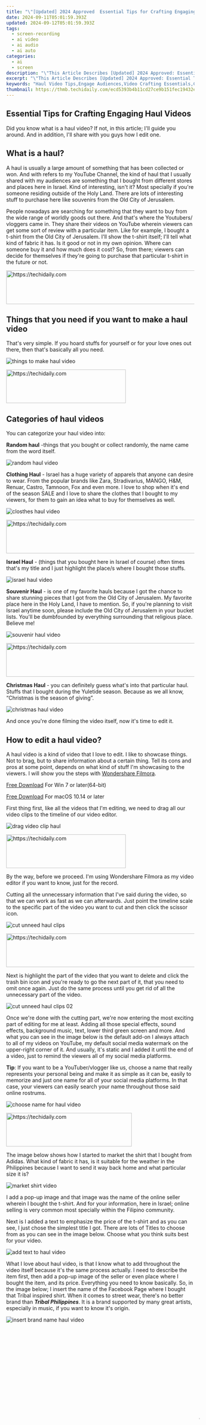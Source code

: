 ```yaml
---
title: "\"[Updated] 2024 Approved  Essential Tips for Crafting Engaging Haul Videos\""
date: 2024-09-11T05:01:59.393Z
updated: 2024-09-12T05:01:59.393Z
tags: 
  - screen-recording
  - ai video
  - ai audio
  - ai auto
categories: 
  - ai
  - screen
description: "\"This Article Describes [Updated] 2024 Approved: Essential Tips for Crafting Engaging Haul Videos\""
excerpt: "\"This Article Describes [Updated] 2024 Approved: Essential Tips for Crafting Engaging Haul Videos\""
keywords: "Haul Video Tips,Engage Audiences,Video Crafting Essentials,Captivating Hauls,Creating Engagement,Haul Filmmaking Guide,Tips for Haul Videos"
thumbnail: https://thmb.techidaily.com/ecd5393b4b11cd27ce9b151fec19432ec4c563d2b818d2405502179fc7ce1c3d.jpg
---
```


## Essential Tips for Crafting Engaging Haul Videos

Did you know what is a haul video? If not, in this article; I'll guide you around. And in addition, I'll share with you guys how I edit one.

## What is a haul?

A haul is usually a large amount of something that has been collected or won. And with refers to my YouTube Channel, the kind of haul that I usually shared with my audiences are something that I bought from different stores and places here in Israel. Kind of interesting, isn't it? Most specially if you're someone residing outside of the Holy Land. There are lots of interesting stuff to purchase here like souvenirs from the Old City of Jerusalem.

People nowadays are searching for something that they want to buy from the wide range of worldly goods out there. And that's where the Youtubers/ vloggers came in. They share their videos on YouTube wherein viewers can get some sort of review with a particular item. Like for example, I bought a t-shirt from the Old City of Jerusalem. I'll show the t-shirt itself; I'll tell what kind of fabric it has. Is it good or not in my own opinion. Where can someone buy it and how much does it cost? So, from there; viewers can decide for themselves if they're going to purchase that particular t-shirt in the future or not.





<!-- affiliate ads begin -->
<a href="https://unicoeye.pxf.io/c/5597632/2134497/18498" target="_top" id="2134497">
  <img src="//a.impactradius-go.com/display-ad/18498-2134497" border="0" alt="https://techidaily.com" width="728" height="90"/>
</a>
<img height="0" width="0" src="https://unicoeye.pxf.io/i/5597632/2134497/18498" style="position:absolute;visibility:hidden;" border="0" />
<!-- affiliate ads end -->




## Things that you need if you want to make a haul video

That's very simple. If you hoard stuffs for yourself or for your love ones out there, then that's basically all you need.

![things to make haul video](https://images.wondershare.com/filmora/article-images/2022/07/things-to-make-haul-video.jpg)





<!-- affiliate ads begin -->
<a href="https://aligracehair.sjv.io/c/5597632/2115933/19272" target="_top" id="2115933">
  <img src="//a.impactradius-go.com/display-ad/19272-2115933" border="0" alt="https://techidaily.com" width="320" height="90"/>
</a>
<img height="0" width="0" src="https://aligracehair.sjv.io/i/5597632/2115933/19272" style="position:absolute;visibility:hidden;" border="0" />
<!-- affiliate ads end -->




## Categories of haul videos

You can categorize your haul video into:

**Random haul** \-things that you bought or collect randomly, the name came from the word itself.

![random haul video](https://images.wondershare.com/filmora/article-images/2022/07/random-haul-video.jpg)

**Clothing Haul** \- Israel has a huge variety of apparels that anyone can desire to wear. From the popular brands like Zara, Stradivarius, MANGO, H&M, Renuar, Castro, Tamnoon, Fox and even more. I love to shop when it's end of the season SALE and I love to share the clothes that I bought to my viewers, for them to gain an idea what to buy for themselves as well.

![closthes haul video](https://images.wondershare.com/filmora/article-images/2022/07/closthes-haul-video.jpg)





<!-- affiliate ads begin -->
<a href="https://ephamedtechinc.pxf.io/c/5597632/2137229/26400" target="_top" id="2137229">
  <img src="//a.impactradius-go.com/display-ad/26400-2137229" border="0" alt="https://techidaily.com" width="728" height="90"/>
</a>
<img height="0" width="0" src="https://ephamedtechinc.pxf.io/i/5597632/2137229/26400" style="position:absolute;visibility:hidden;" border="0" />
<!-- affiliate ads end -->




**Israel Haul** \- (things that you bought here in Israel of course) often times that's my title and I just highlight the place/s where I bought those stuffs.

![israel haul video](https://images.wondershare.com/filmora/article-images/2022/07/israel-haul-video.jpg)

**Souvenir Haul** \- is one of my favorite hauls because I got the chance to share stunning pieces that I got from the Old City of Jerusalem. My favorite place here in the Holy Land, I have to mention. So, if you're planning to visit Israel anytime soon, please include the Old City of Jerusalem in your bucket lists. You'll be dumbfounded by everything surrounding that religious place. Believe me!

![souvenir haul video](https://images.wondershare.com/filmora/article-images/2022/07/souvenir-haul-video.jpg)





<!-- affiliate ads begin -->
<a href="https://unicoeye.pxf.io/c/5597632/2134249/18498" target="_top" id="2134249">
  <img src="//a.impactradius-go.com/display-ad/18498-2134249" border="0" alt="https://techidaily.com" width="728" height="90"/>
</a>
<img height="0" width="0" src="https://unicoeye.pxf.io/i/5597632/2134249/18498" style="position:absolute;visibility:hidden;" border="0" />
<!-- affiliate ads end -->




**Christmas Haul** \- you can definitely guess what's into that particular haul. Stuffs that I bought during the Yuletide season. Because as we all know, “Christmas is the season of giving”.

![christmas haul video](https://images.wondershare.com/filmora/article-images/2022/07/christmas-haul-video.jpg)

And once you're done filming the video itself, now it's time to edit it.

## How to edit a haul video?

A haul video is a kind of video that I love to edit. I like to showcase things. Not to brag, but to share information about a certain thing. Tell its cons and pros at some point, depends on what kind of stuff I'm showcasing to the viewers. I will show you the steps with [Wondershare Filmora](https://tools.techidaily.com/wondershare/filmora/download/).

[Free Download](https://tools.techidaily.com/wondershare/filmora/download/) For Win 7 or later(64-bit)

[Free Download](https://tools.techidaily.com/wondershare/filmora/download/) For macOS 10.14 or later

First thing first, like all the videos that I'm editing, we need to drag all our video clips to the timeline of our video editor.

![drag video clip haul](https://images.wondershare.com/filmora/article-images/2022/07/drag-video-clip-haul.jpg)





<!-- affiliate ads begin -->
<a href="https://wigfever.sjv.io/c/5597632/2014848/22899" target="_top" id="2014848">
  <img src="//a.impactradius-go.com/display-ad/22899-2014848" border="0" alt="https://techidaily.com" width="320" height="90"/>
</a>
<img height="0" width="0" src="https://wigfever.sjv.io/i/5597632/2014848/22899" style="position:absolute;visibility:hidden;" border="0" />
<!-- affiliate ads end -->




By the way, before we proceed. I'm using Wondershare Filmora as my video editor if you want to know, just for the record.

Cutting all the unnecessary information that I've said during the video, so that we can work as fast as we can afterwards. Just point the timeline scale to the specific part of the video you want to cut and then click the scissor icon.

![cut unneed haul clips](https://images.wondershare.com/filmora/article-images/2022/07/cut-unneed-haul-clips.jpg)





<!-- affiliate ads begin -->
<a href="https://appsumo.8odi.net/c/5597632/2137394/7443" target="_top" id="2137394">
  <img src="//a.impactradius-go.com/display-ad/7443-2137394" border="0" alt="https://techidaily.com" width="600" height="90"/>
</a>
<img height="0" width="0" src="https://appsumo.8odi.net/i/5597632/2137394/7443" style="position:absolute;visibility:hidden;" border="0" />
<!-- affiliate ads end -->




Next is highlight the part of the video that you want to delete and click the trash bin icon and you're ready to go the next part of it, that you need to omit once again. Just do the same process until you get rid of all the unnecessary part of the video.

![cut unneed haul clips 02](https://images.wondershare.com/filmora/article-images/2022/07/cut-unneed-haul-clips-02.jpg)

Once we're done with the cutting part, we're now entering the most exciting part of editing for me at least. Adding all those special effects, sound effects, background music, text, lower third green screen and more. And what you can see in the image below is the default add-on I always attach to all of my videos on YouTube, my default social media watermark on the upper-right corner of it. And usually, it's static and I added it until the end of a video, just to remind the viewers all of my social media platforms.

**Tip**: If you want to be a YouTuber/vlogger like us, choose a name that really represents your personal being and make it as simple as it can be, easily to memorize and just one name for all of your social media platforms. In that case, your viewers can easily search your name throughout those said online rostrums.

![choose name for haul video](https://images.wondershare.com/filmora/article-images/2022/07/choose-name-for-haul-video.jpg)





<!-- affiliate ads begin -->
<a href="https://aligracehair.sjv.io/c/5597632/2115948/19272" target="_top" id="2115948">
  <img src="//a.impactradius-go.com/display-ad/19272-2115948" border="0" alt="https://techidaily.com" width="336" height="90"/>
</a>
<img height="0" width="0" src="https://aligracehair.sjv.io/i/5597632/2115948/19272" style="position:absolute;visibility:hidden;" border="0" />
<!-- affiliate ads end -->




The image below shows how I started to market the shirt that I bought from Adidas. What kind of fabric it has, is it suitable for the weather in the Philippines because I want to send it way back home and what particular size it is?

![market shirt video](https://images.wondershare.com/filmora/article-images/2022/07/market-shirt-video.jpg)

I add a pop-up image and that image was the name of the online seller wherein I bought the t-shirt. And for your information, here in Israel; online selling is very common most specially within the Filipino community.

Next is I added a text to emphasize the price of the t-shirt and as you can see, I just chose the simplest title I got. There are lots of Titles to choose from as you can see in the image below. Choose what you think suits best for your video.

![add text to haul video](https://images.wondershare.com/filmora/article-images/2022/07/add-text-to-haul-video.jpg)

What I love about haul video, is that I know what to add throughout the video itself because it's the same process actually. I need to describe the item first, then add a pop-up image of the seller or even place where I bought the item, and its price. Everything you need to know basically. So, in the image below; I insert the name of the Facebook Page where I bought that Tribal inspired shirt. When it comes to street wear, there's no better brand than **_Tribal Philippines_**. It is a brand supported by many great artists, especially in music, if you want to know it's origin.

![insert brand name haul video](https://images.wondershare.com/filmora/article-images/2022/07/insert-brand-name-haul-video_.jpg)





<!-- affiliate ads begin -->
<span id="1155462">
					<video width="1024" height="576" style="cursor:pointer"
           poster="//a.impactradius-go.com/display-clicktoplayimage/1155462.png"
           onclick="if(!this.playClicked){this.play();this.setAttribute('controls',true);this.playClicked=true;}">
	   <source src="//a.impactradius-go.com/display-ad/14559-1155462">
	   <img src="//a.impactradius-go.com/display-clicktoplayimage/1155462.png" style="border: none; height: 100%; width: 100%; object-fit: contain">
	</video>
	<div style="width:640px;text-align:center"><a href="javascript:window.open(decodeURIComponent('https%3A%2F%2Fpropmoneyinc.pxf.io%2Fc%2F5597632%2F1155462%2F14559'), '_blank');void(0);">Click here</a></div>
</span>
<img height="0" width="0" src="https://imp.pxf.io/i/5597632/1155462/14559" style="position:absolute;visibility:hidden;" border="0" />
<!-- affiliate ads end -->




Another thing that you can see on my haul video is that I love to showcase my co-YouTuber so that viewers on my channel can check his/her channel too.

I'll add my outro afterwards and that's the end of it. We're done editing a haul video. As simple as that. And it's fun, isn't it?

## Wrap-up

If you're someone like me that loves to watch and do haul videos, don't ever feel guilty beyond unreasonable doubt. And what do I mean by that? Some people watching it might say, that you're just bragging the things that you bought or just simply showing off. But the thing is, it's your intention that really matters. And I think the key to a successful haul video is that, things that are of good quality but less amount of money. Due to our fast-changing era, people nowadays find something that is worth their money and will be of good use in the long run.

And if you're looking for a simple but powerful video editor for Personal Computer, I can highly recommend [Wondershare Filmora](https://tools.techidaily.com/wondershare/filmora/download/). It features a host of tools that help you quickly create videos efficiently so that you can easily share your stories. And as you can see, I love to share mine. Happy editing ![Free Download](https://tools.techidaily.com/wondershare/filmora/download/) For Win 7 or later(64-bit)

[Free Download](https://tools.techidaily.com/wondershare/filmora/download/) For macOS 10.14 or later

[Free Download](https://tools.techidaily.com/wondershare/filmora/download/) For macOS 10.14 or later

First thing first, like all the videos that I'm editing, we need to drag all our video clips to the timeline of our video editor.

![drag video clip haul](https://images.wondershare.com/filmora/article-images/2022/07/drag-video-clip-haul.jpg)





<!-- affiliate ads begin -->
<a href="https://bluettius.sjv.io/c/5597632/2139110/17108" target="_top" id="2139110">
  <img src="//a.impactradius-go.com/display-ad/17108-2139110" border="0" alt="https://techidaily.com" width="468" height="60"/>
</a>
<img height="0" width="0" src="https://bluettius.sjv.io/i/5597632/2139110/17108" style="position:absolute;visibility:hidden;" border="0" />
<!-- affiliate ads end -->




By the way, before we proceed. I'm using Wondershare Filmora as my video editor if you want to know, just for the record.

Cutting all the unnecessary information that I've said during the video, so that we can work as fast as we can afterwards. Just point the timeline scale to the specific part of the video you want to cut and then click the scissor icon.

![cut unneed haul clips](https://images.wondershare.com/filmora/article-images/2022/07/cut-unneed-haul-clips.jpg)

Next is highlight the part of the video that you want to delete and click the trash bin icon and you're ready to go the next part of it, that you need to omit once again. Just do the same process until you get rid of all the unnecessary part of the video.

![cut unneed haul clips 02](https://images.wondershare.com/filmora/article-images/2022/07/cut-unneed-haul-clips-02.jpg)





<!-- affiliate ads begin -->
<a href="https://ephamedtechinc.pxf.io/c/5597632/2136625/26400" target="_top" id="2136625">
  <img src="//a.impactradius-go.com/display-ad/26400-2136625" border="0" alt="https://techidaily.com" width="728" height="90"/>
</a>
<img height="0" width="0" src="https://ephamedtechinc.pxf.io/i/5597632/2136625/26400" style="position:absolute;visibility:hidden;" border="0" />
<!-- affiliate ads end -->




Once we're done with the cutting part, we're now entering the most exciting part of editing for me at least. Adding all those special effects, sound effects, background music, text, lower third green screen and more. And what you can see in the image below is the default add-on I always attach to all of my videos on YouTube, my default social media watermark on the upper-right corner of it. And usually, it's static and I added it until the end of a video, just to remind the viewers all of my social media platforms.

**Tip**: If you want to be a YouTuber/vlogger like us, choose a name that really represents your personal being and make it as simple as it can be, easily to memorize and just one name for all of your social media platforms. In that case, your viewers can easily search your name throughout those said online rostrums.

![choose name for haul video](https://images.wondershare.com/filmora/article-images/2022/07/choose-name-for-haul-video.jpg)





<!-- affiliate ads begin -->
<span id="1982456">
					<video width="576" height="240" style="cursor:pointer"
           poster="//a.impactradius-go.com/display-clicktoplayimage/1982456.png"
           onclick="if(!this.playClicked){this.play();this.setAttribute('controls',true);this.playClicked=true;}">
	   <source src="//a.impactradius-go.com/display-ad/22993-1982456">
	   <img src="//a.impactradius-go.com/display-clicktoplayimage/1982456.png" style="border: none; height: 100%; width: 100%; object-fit: contain">
	</video>
	<div style="width:360px;text-align:center"><a href="javascript:window.open(decodeURIComponent('https%3A%2F%2Fhomestyler.sjv.io%2Fc%2F5597632%2F1982456%2F22993'), '_blank');void(0);">Click here</a></div>
</span>
<img height="0" width="0" src="https://imp.pxf.io/i/5597632/1982456/22993" style="position:absolute;visibility:hidden;" border="0" />
<!-- affiliate ads end -->




The image below shows how I started to market the shirt that I bought from Adidas. What kind of fabric it has, is it suitable for the weather in the Philippines because I want to send it way back home and what particular size it is?

![market shirt video](https://images.wondershare.com/filmora/article-images/2022/07/market-shirt-video.jpg)





<!-- affiliate ads begin -->
<span id="1444782">
					<video width="1024" height="576" style="cursor:pointer"
           poster="//a.impactradius-go.com/display-clicktoplayimage/1444782.png"
           onclick="if(!this.playClicked){this.play();this.setAttribute('controls',true);this.playClicked=true;}">
	   <source src="//a.impactradius-go.com/display-ad/14559-1444782">
	   <img src="//a.impactradius-go.com/display-clicktoplayimage/1444782.png" style="border: none; height: 100%; width: 100%; object-fit: contain">
	</video>
	<div style="width:640px;text-align:center"><a href="javascript:window.open(decodeURIComponent('https%3A%2F%2Fpropmoneyinc.pxf.io%2Fc%2F5597632%2F1444782%2F14559'), '_blank');void(0);">Click here</a></div>
</span>
<img height="0" width="0" src="https://imp.pxf.io/i/5597632/1444782/14559" style="position:absolute;visibility:hidden;" border="0" />
<!-- affiliate ads end -->




I add a pop-up image and that image was the name of the online seller wherein I bought the t-shirt. And for your information, here in Israel; online selling is very common most specially within the Filipino community.

Next is I added a text to emphasize the price of the t-shirt and as you can see, I just chose the simplest title I got. There are lots of Titles to choose from as you can see in the image below. Choose what you think suits best for your video.

![add text to haul video](https://images.wondershare.com/filmora/article-images/2022/07/add-text-to-haul-video.jpg)





<!-- affiliate ads begin -->
<span id="1983446">
					<video width="576" height="240" style="cursor:pointer"
           poster="//a.impactradius-go.com/display-clicktoplayimage/1983446.png"
           onclick="if(!this.playClicked){this.play();this.setAttribute('controls',true);this.playClicked=true;}">
	   <source src="//a.impactradius-go.com/display-ad/22993-1983446">
	   <img src="//a.impactradius-go.com/display-clicktoplayimage/1983446.png" style="border: none; height: 100%; width: 100%; object-fit: contain">
	</video>
	<div style="width:360px;text-align:center"><a href="javascript:window.open(decodeURIComponent('https%3A%2F%2Fhomestyler.sjv.io%2Fc%2F5597632%2F1983446%2F22993'), '_blank');void(0);">Click here</a></div>
</span>
<img height="0" width="0" src="https://imp.pxf.io/i/5597632/1983446/22993" style="position:absolute;visibility:hidden;" border="0" />
<!-- affiliate ads end -->




What I love about haul video, is that I know what to add throughout the video itself because it's the same process actually. I need to describe the item first, then add a pop-up image of the seller or even place where I bought the item, and its price. Everything you need to know basically. So, in the image below; I insert the name of the Facebook Page where I bought that Tribal inspired shirt. When it comes to street wear, there's no better brand than **_Tribal Philippines_**. It is a brand supported by many great artists, especially in music, if you want to know it's origin.

![insert brand name haul video](https://images.wondershare.com/filmora/article-images/2022/07/insert-brand-name-haul-video_.jpg)

Another thing that you can see on my haul video is that I love to showcase my co-YouTuber so that viewers on my channel can check his/her channel too.

I'll add my outro afterwards and that's the end of it. We're done editing a haul video. As simple as that. And it's fun, isn't it?

## Wrap-up

If you're someone like me that loves to watch and do haul videos, don't ever feel guilty beyond unreasonable doubt. And what do I mean by that? Some people watching it might say, that you're just bragging the things that you bought or just simply showing off. But the thing is, it's your intention that really matters. And I think the key to a successful haul video is that, things that are of good quality but less amount of money. Due to our fast-changing era, people nowadays find something that is worth their money and will be of good use in the long run.

And if you're looking for a simple but powerful video editor for Personal Computer, I can highly recommend [Wondershare Filmora](https://tools.techidaily.com/wondershare/filmora/download/). It features a host of tools that help you quickly create videos efficiently so that you can easily share your stories. And as you can see, I love to share mine. Happy editing ![Free Download](https://tools.techidaily.com/wondershare/filmora/download/) For Win 7 or later(64-bit)

[Free Download](https://tools.techidaily.com/wondershare/filmora/download/) For macOS 10.14 or later

<ins class="adsbygoogle"
     style="display:block"
     data-ad-format="autorelaxed"
     data-ad-client="ca-pub-7571918770474297"
     data-ad-slot="1223367746"></ins>

<ins class="adsbygoogle"
     style="display:block"
     data-ad-format="autorelaxed"
     data-ad-client="ca-pub-7571918770474297"
     data-ad-slot="1223367746"></ins>



<ins class="adsbygoogle"
     style="display:block"
     data-ad-client="ca-pub-7571918770474297"
     data-ad-slot="8358498916"
     data-ad-format="auto"
     data-full-width-responsive="true"></ins>










<span class="atpl-alsoreadstyle">Also read:</span>
<div><ul>
<li><a href="https://facebook-record-videos.techidaily.com/new-2024-approved-cutting-edge-studio-lights-for-online-filmmakers/"><u>[New] 2024 Approved Cutting-Edge Studio Lights for Online Filmmakers</u></a></li>
<li><a href="https://fox-info.techidaily.com/new-2024-approved-how-to-stay-grounded-in-virtual-reality-spaces/"><u>[New] 2024 Approved How to Stay Grounded in Virtual Reality Spaces</u></a></li>
<li><a href="https://fox-info.techidaily.com/new-2024-approved-pinnacle-selections-prolific-iphone-tone-innovators/"><u>[New] 2024 Approved Pinnacle Selections Prolific iPhone Tone Innovators</u></a></li>
<li><a href="https://youtube-tips.techidaily.com/024-approved-pivoting-with-purpose-rotate-and-rethink-with-youtubes-latest-tools/"><u>[New] 2024 Approved Pivoting with Purpose Rotate and Rethink with YouTube's Latest Tools</u></a></li>
<li><a href="https://fox-info.techidaily.com/new-2024-approved-sierras-complete-access-to-cloud-documentationdrive/"><u>[New] 2024 Approved Sierra's Complete Access to Cloud Documentation/Drive</u></a></li>
<li><a href="https://fox-boxes.techidaily.com/new-elevate-your-canva-video-game-editing-and-mixing-soundtracks-for-2024/"><u>[New] Elevate Your Canva Video Game Editing & Mixing Soundtracks for 2024</u></a></li>
<li><a href="https://fox-info.techidaily.com/new-essential-audio-gear-for-active-cameras-for-2024/"><u>[New] Essential Audio Gear for Active Cameras for 2024</u></a></li>
<li><a href="https://video-capture.techidaily.com/new-in-2024-a-gamers-treasure-chest-top-5-ways-to-record-vr-games-professionally/"><u>[New] In 2024, A Gamer's Treasure Chest Top 5 Ways to Record VR Games Professionally</u></a></li>
<li><a href="https://fox-info.techidaily.com/new-in-2024-implementing-seamless-audio-diminishment/"><u>[New] In 2024, Implementing Seamless Audio Diminishment</u></a></li>
<li><a href="https://fox-info.techidaily.com/new-in-2024-present-day-vr-tech-diary/"><u>[New] In 2024, Present-Day VR Tech Diary</u></a></li>
<li><a href="https://fox-info.techidaily.com/new-in-2024-swiftsoundphone-apps-top-10-for-rapid-music/"><u>[New] In 2024, SwiftSoundphone Apps Top 10 for Rapid Music</u></a></li>
<li><a href="https://youtube-data.techidaily.com/n-2024-unveiling-the-art-of-designing-captivating-valorant-thumbnails/"><u>[New] In 2024, Unveiling the Art of Designing Captivating Valorant Thumbnails</u></a></li>
<li><a href="https://fox-info.techidaily.com/new-in-2024-zoom-launch-your-guide-to-online-chats/"><u>[New] In 2024, Zoom Launch Your Guide to Online Chats</u></a></li>
<li><a href="https://fox-info.techidaily.com/new-live-link-legends-favoring-the-framework-software-or-fabrication-hardware-in-2024/"><u>[New] Live Link Legends Favoring the Framework (Software) or Fabrication (Hardware), In 2024</u></a></li>
<li><a href="https://fox-info.techidaily.com/new-navigating-your-phones-podcast-landscape-for-2024/"><u>[New] Navigating Your Phone's Podcast Landscape for 2024</u></a></li>
<li><a href="https://youtube-stream.techidaily.com/new-omnipresent-connectors-identifying-the-right-cms/"><u>[New] Omnipresent Connectors Identifying the Right CMS</u></a></li>
<li><a href="https://fox-info.techidaily.com/new-perfecting-your-srt-craft-a-compreran-guide-to-tips-and-tricks-for-2024/"><u>[New] Perfecting Your SRT Craft A Compreran Guide to Tips & Tricks for 2024</u></a></li>
<li><a href="https://fox-info.techidaily.com/new-reclaim-your-loss-with-these-top-10-iphone-x-hacks/"><u>[New] Reclaim Your Loss with These Top 10 iPhone X Hacks</u></a></li>
<li><a href="https://fox-info.techidaily.com/new-rhythm-raiders-your-guide-to-downloading-skype-melodies/"><u>[New] Rhythm Raiders Your Guide to Downloading Skype Melodies</u></a></li>
<li><a href="https://some-skills.techidaily.com/new-seeking-visual-vintage-free-art-archives-online/"><u>[New] Seeking Visual Vintage Free Art Archives Online</u></a></li>
<li><a href="https://extra-support.techidaily.com/new-smooth-transitions-with-illustrators-blur-effects/"><u>[New] Smooth Transitions with Illustrator's Blur Effects</u></a></li>
<li><a href="https://fox-info.techidaily.com/new-strategies-for-success-in-the-metaverse-space-for-2024/"><u>[New] Strategies for Success in the Metaverse Space for 2024</u></a></li>
<li><a href="https://screen-sharing-recording.techidaily.com/new-streamlined-teaching-mastering-lecture-capture-on-mac-systems/"><u>[New] Streamlined Teaching Mastering Lecture Capture on Mac Systems</u></a></li>
<li><a href="https://fox-info.techidaily.com/new-top-10-commercial-data-custodians/"><u>[New] Top 10 Commercial Data Custodians</u></a></li>
<li><a href="https://fox-info.techidaily.com/new-top-iphone-podcast-listening-experiences-for-2024/"><u>[New] Top iPhone Podcast Listening Experiences for 2024</u></a></li>
<li><a href="https://fox-info.techidaily.com/updated-2024-approved-conquering-interviews-a-compreayers-journey-to-success/"><u>[Updated] 2024 Approved Conquering Interviews A Compreayer's Journey to Success</u></a></li>
<li><a href="https://fox-info.techidaily.com/updated-2024-approved-enhancing-zoom-visual-acuity-easy-steps/"><u>[Updated] 2024 Approved Enhancing Zoom Visual Acuity Easy Steps</u></a></li>
<li><a href="https://fox-info.techidaily.com/updated-everything-you-need-to-know-about-making-a-photomontage-for-2024/"><u>[Updated] Everything You Need to Know About Making a PhotoMontage for 2024</u></a></li>
<li><a href="https://screen-mirroring-recording.techidaily.com/updated-from-scenes-to-screenings-filming-across-os-ecosystems-for-2024/"><u>[Updated] From Scenes to Screenings Filming Across OS Ecosystems for 2024</u></a></li>
<li><a href="https://fox-info.techidaily.com/updated-hdr-tech-showdown-sns-vs-alternatives-for-2024/"><u>[Updated] HDR Tech Showdown SNS vs Alternatives for 2024</u></a></li>
<li><a href="https://fox-info.techidaily.com/updated-htc-vive-review-the-most-immersive-vr-headset-for-2024/"><u>[Updated] HTC Vive Review – The Most Immersive VR Headset for 2024</u></a></li>
<li><a href="https://on-screen-recording.techidaily.com/updated-immersive-experience-creating-rich-skype-recordings-using-obs/"><u>[Updated] Immersive Experience Creating Rich Skype Recordings Using OBS</u></a></li>
<li><a href="https://fox-info.techidaily.com/updated-in-2024-discounted-action-cam-destinations/"><u>[Updated] In 2024, Discounted Action Cam Destinations</u></a></li>
<li><a href="https://fox-info.techidaily.com/updated-in-2024-holistic-iphone-use-images-and-videos-fused-together/"><u>[Updated] In 2024, Holistic iPhone Use Images & Videos Fused Together</u></a></li>
<li><a href="https://fox-info.techidaily.com/updated-in-2024-iphone-photography-breakthroughs-with-lifelike-motion/"><u>[Updated] In 2024, IPhone Photography Breakthroughs with Lifelike Motion</u></a></li>
<li><a href="https://fox-info.techidaily.com/updated-in-2024-lightened-transition-tactics/"><u>[Updated] In 2024, Lightened Transition Tactics</u></a></li>
<li><a href="https://fox-info.techidaily.com/updated-in-2024-precision-and-perfection-applying-luts-in-video-post-production/"><u>[Updated] In 2024, Precision and Perfection Applying LUTs in Video Post-Production</u></a></li>
<li><a href="https://digital-screen-recording.techidaily.com/updated-leading-ways-to-preserve-live-streamed-sports-events-flawlessly-for-2024/"><u>[Updated] Leading Ways to Preserve Live-Streamed Sports Events Flawlessly for 2024</u></a></li>
<li><a href="https://fox-info.techidaily.com/updated-perfect-images-with-frames-best-sites-and-tools-of-2023-reviewed/"><u>[Updated] Perfect Images with Frames Best Sites and Tools of 2023 Reviewed</u></a></li>
<li><a href="https://screen-capture.techidaily.com/updated-the-mac-masterpiece-studio-audio-guide/"><u>[Updated] The Mac Masterpiece Studio Audio Guide</u></a></li>
<li><a href="https://fox-info.techidaily.com/updated-the-ultimate-guide-for-effective-periscope-use/"><u>[Updated] The Ultimate Guide for Effective Periscope Use</u></a></li>
<li><a href="https://digital-screen-recording.techidaily.com/2024-approved-elevate-conference-calls-a-guide-to-10-cost-free-apps/"><u>2024 Approved Elevate Conference Calls A Guide to 10 Cost-Free Apps</u></a></li>
<li><a href="https://fox-direct.techidaily.com/2024-approved-fine-tuning-focus-closeups-on-teams/"><u>2024 Approved Fine-Tuning Focus Closeups on Teams</u></a></li>
<li><a href="https://some-techniques.techidaily.com/2024-approved-harnessing-digital-artistry-top-6-nft-makers-reviewed/"><u>2024 Approved Harnessing Digital Artistry - Top 6 NFT Makers Reviewed</u></a></li>
<li><a href="https://ios-unlock.techidaily.com/7-ways-to-lock-apps-on-iphone-13-and-ipad-securely-by-drfone-ios/"><u>7 Ways to Lock Apps on iPhone 13 and iPad Securely</u></a></li>
<li><a href="https://win11.techidaily.com/bypass-windows-autominize-a-practical-guide/"><u>Bypass Windows Autominize: A Practical Guide</u></a></li>
<li><a href="https://iphone-transfer.techidaily.com/easy-methods-how-to-transfer-pictures-from-apple-iphone-xr-to-pc-drfone-by-drfone-transfer-from-ios/"><u>Easy Methods How To Transfer Pictures From Apple iPhone XR to PC | Dr.fone</u></a></li>
<li><a href="https://fox-info.techidaily.com/get-your-free-passport-photos-with-our-easy-tool-for-2024/"><u>Get Your FREE Passport Photos with Our Easy Tool for 2024</u></a></li>
<li><a href="https://fox-info.techidaily.com/gimp-tutorial-mastering-filters-and-layers-for-2024/"><u>GIMP Tutorial Mastering Filters & Layers for 2024</u></a></li>
<li><a href="https://fix-guide.techidaily.com/how-to-flash-dead-asus-rog-phone-7-ultimate-safely-drfone-by-drfone-fix-android-problems-fix-android-problems/"><u>How to Flash Dead Asus ROG Phone 7 Ultimate Safely | Dr.fone</u></a></li>
<li><a href="https://location-social.techidaily.com/in-2024-4-most-known-ways-to-find-someone-on-tinder-for-xiaomi-redmi-k70-pro-by-name-drfone-by-drfone-virtual-android/"><u>In 2024, 4 Most-Known Ways to Find Someone on Tinder For Xiaomi Redmi K70 Pro by Name | Dr.fone</u></a></li>
<li><a href="https://iphone-unlock.techidaily.com/in-2024-complete-fixes-to-solve-apple-iphone-6s-plus-randomly-asking-for-apple-id-password-drfone-by-drfone-ios/"><u>In 2024, Complete Fixes To Solve Apple iPhone 6s Plus Randomly Asking for Apple ID Password | Dr.fone</u></a></li>
<li><a href="https://some-knowledge.techidaily.com/in-2024-game-changer-or-gamble-a-2021-review-of-vegas-pros-evolution/"><u>In 2024, Game Changer or Gamble? A 2021 Review of Vegas Pro's Evolution</u></a></li>
<li><a href="https://android-location-track.techidaily.com/in-2024-how-do-i-stop-someone-from-tracking-my-tecno-phantom-v-fold-drfone-by-drfone-virtual-android/"><u>In 2024, How Do I Stop Someone From Tracking My Tecno Phantom V Fold? | Dr.fone</u></a></li>
<li><a href="https://screen-mirror.techidaily.com/in-2024-how-to-mirror-oppo-a78-5g-to-mac-drfone-by-drfone-android/"><u>In 2024, How to Mirror Oppo A78 5G to Mac? | Dr.fone</u></a></li>
<li><a href="https://fox-info.techidaily.com/in-2024-iterative-feedback/"><u>In 2024, Iterative Feedback</u></a></li>
<li><a href="https://fox-info.techidaily.com/in-2024-mastery-start-essence-of-storyline-development/"><u>In 2024, Mastery Start Essence of Storyline Development</u></a></li>
<li><a href="https://some-skills.techidaily.com/in-2024-the-chiefs-guide-to-superior-cloud-vaults/"><u>In 2024, The Chief's Guide to Superior Cloud Vaults</u></a></li>
<li><a href="https://phone-solutions.techidaily.com/in-2024-thinking-about-changing-your-netflix-region-without-a-vpn-on-realme-gt-5-drfone-by-drfone-virtual-android/"><u>In 2024, Thinking About Changing Your Netflix Region Without a VPN On Realme GT 5? | Dr.fone</u></a></li>
<li><a href="https://iphone-unlock.techidaily.com/in-2024-unlock-iphone-11-with-forgotten-passcode-different-methods-you-can-try-drfone-by-drfone-ios/"><u>In 2024, Unlock iPhone 11 With Forgotten Passcode Different Methods You Can Try | Dr.fone</u></a></li>
<li><a href="https://instagram-video-recordings.techidaily.com/instagrams-secrets-selective-story-watching/"><u>Instagram's Secrets - Selective Story Watching</u></a></li>
<li><a href="https://fox-info.techidaily.com/m1-chip-unmasked-apples-engineering-feat/"><u>M1 Chip Unmasked Apple's Engineering Feat</u></a></li>
<li><a href="https://tech-hub.techidaily.com/next-level-chatting-discover-the-top-10-improved-gpt-models-for-better-interactions/"><u>Next-Level Chatting: Discover the Top 10 Improved GPT Models for Better Interactions</u></a></li>
<li><a href="https://fox-info.techidaily.com/off-facebook-activity-expose-is-it-worth-the-scrutiny-for-2024/"><u>Off-Facebook Activity Exposé - Is It Worth The Scrutiny for 2024</u></a></li>
<li><a href="https://hardware-help.techidaily.com/pioneer-dj-ddj-sx2-usb-driver-for-swift-connection-free-download-available/"><u>Pioneer DJ DDJ-SX2 USB Driver for Swift Connection - Free Download Available</u></a></li>
<li><a href="https://fox-info.techidaily.com/speeding-up-periscope-live-broadcasting-tips-for-2024/"><u>Speeding Up Periscope Live Broadcasting Tips for 2024</u></a></li>
<li><a href="https://data-wizards.techidaily.com/stellars-ingenious-insights-a-comprehensive-diy-guide-to-using-your-software-toolkit-wisely/"><u>Stellar's Ingenious Insights: A Comprehensive DIY Guide to Using Your Software Toolkit Wisely</u></a></li>
<li><a href="https://win-able.techidaily.com/take-preventative-medications-if-you-are-prone-to-recurrent-utis-talk-to-your-doctor-about-the-possibility-of-taking-a-low-dose-of-antibiot5-day-regimen-for604/"><u>Take Preventative Medications: If You Are Prone to Recurrent UTIs, Talk to Your Doctor About the Possibility of Taking a Low Dose of Antibiot#5-Day Regimen for Women with Frequent UTIs and May Be Beneficial in Preventing Future Episodes</u></a></li>
<li><a href="https://facebook-video-recording.techidaily.com/the-ephemeral-era-of-fb-video/"><u>The Ephemeral Era of FB Video</u></a></li>
<li><a href="https://fox-info.techidaily.com/unleash-the-full-potential-in-the-metaverse-with-this-list/"><u>Unleash the Full Potential in the Metaverse with This List</u></a></li>
<li><a href="https://fox-info.techidaily.com/unlocking-success-with-spotify-marketing-tips/"><u>Unlocking Success with Spotify Marketing Tips</u></a></li>
<li><a href="https://tech-savvy.techidaily.com/whats-the-wordcharacter-threshold-for-gpt-3-responses/"><u>What's the Word/Character Threshold for GPT-3 Responses?</u></a></li>
<li><a href="https://fox-info.techidaily.com/which-one-rules-podcasts-vs-youtube-for-entertainment/"><u>Which One Rules? Podcasts Vs. YouTube for Entertainment</u></a></li>
</ul></div>




